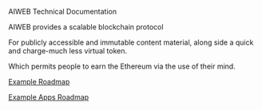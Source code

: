 AIWEB Technical Documentation

AIWEB provides a scalable blockchain protocol 

For publicly accessible and immutable content material, along side a quick and charge-much less virtual token.

Which permits people to earn the Ethereum via the use of their mind.










[Example Roadmap](https://github.com/ArkEcosystem)

[Example Apps Roadmap](https://github.com/steemit)

